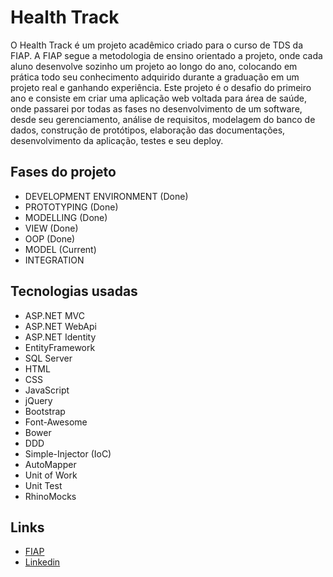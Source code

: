 # Health Track

O Health Track é um projeto acadêmico criado para o curso de TDS da FIAP. A FIAP segue a metodologia de ensino orientado a projeto, onde cada aluno desenvolve sozinho um projeto ao longo do ano, colocando em prática todo seu conhecimento adquirido durante a graduação em um projeto real e ganhando experiência. Este projeto é o desafio do primeiro ano e consiste em criar uma aplicação web voltada para área de saúde, onde passarei por todas as fases no desenvolvimento de um software, desde seu gerenciamento, análise de requisitos, modelagem do banco de dados, construção de protótipos, elaboração das documentações, desenvolvimento da aplicação, testes e seu deploy.

## <a name="Fases"></a>Fases do projeto

* DEVELOPMENT ENVIRONMENT (Done)
* PROTOTYPING (Done)
* MODELLING (Done)
* VIEW (Done)
* OOP (Done)
* MODEL (Current)
* INTEGRATION

## Tecnologias usadas

* ASP.NET MVC 
* ASP.NET WebApi 
* ASP.NET Identity 
* EntityFramework 
* SQL Server 
* HTML 
* CSS 
* JavaScript 
* jQuery 
* Bootstrap 
* Font-Awesome 
* Bower 
* DDD 
* Simple-Injector (IoC) 
* AutoMapper 
* Unit of Work 
* Unit Test 
* RhinoMocks

## Links 

* [FIAP](https://www.fiap.com.br/) 
* [Linkedin](https://www.linkedin.com/in/guisfits/)